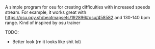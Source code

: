 A simple program for osu for creating difficulties with increased speeds stream. For example, it works great with https://osu.ppy.sh/beatmapsets/192896#osu/458582 and 130-140 bpm range.  Kind of inspired by osu trainer

TODO:
- Better look (rn it looks like shit lol)
